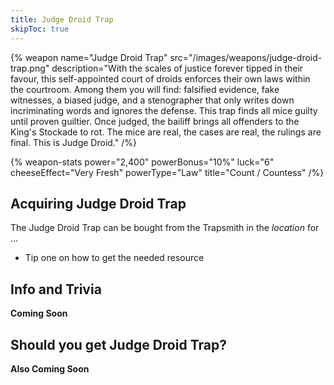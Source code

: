 ```yaml
---
title: Judge Droid Trap
skipToc: true
---
```


{% weapon
 name="Judge Droid Trap"
 src="/images/weapons/judge-droid-trap.png"
 description="With the scales of justice forever tipped in their favour, this self-appointed court of droids enforces their own laws within the courtroom. Among them you will find: falsified evidence, fake witnesses, a biased judge, and a stenographer that only writes down incriminating words and ignores the defense. This trap finds all mice guilty until proven guiltier. Once judged, the bailiff brings all offenders to the King's Stockade to rot. The mice are real, the cases are real, the rulings are final. This is Judge Droid."
/%}

{% weapon-stats
 power="2,400"
 powerBonus="10%"
 luck="6"
 cheeseEffect="Very Fresh"
 powerType="Law"
 title="Count / Countess"
/%}

## Acquiring Judge Droid Trap

The Judge Droid Trap can be bought from the Trapsmith in the *location* for ...

- Tip one on how to get the needed resource

## Info and Trivia

**Coming Soon**

## Should you get Judge Droid Trap?

**Also Coming Soon**
